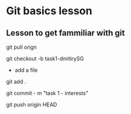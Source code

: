 # Git basics lesson

## Lesson to get fammiliar with git

git pull orign

git checkout -b task1-dmitirySG

- add a file

git add .

git commit - m "task 1 - interests"

git push origin HEAD

